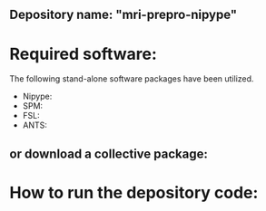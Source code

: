 ## Depository name: "mri-prepro-nipype"

# Required software:
The following stand-alone software packages have been utilized.
- Nipype:
- SPM:
- FSL:
- ANTS:

or download a collective package:
- 




# How to run the depository code:



